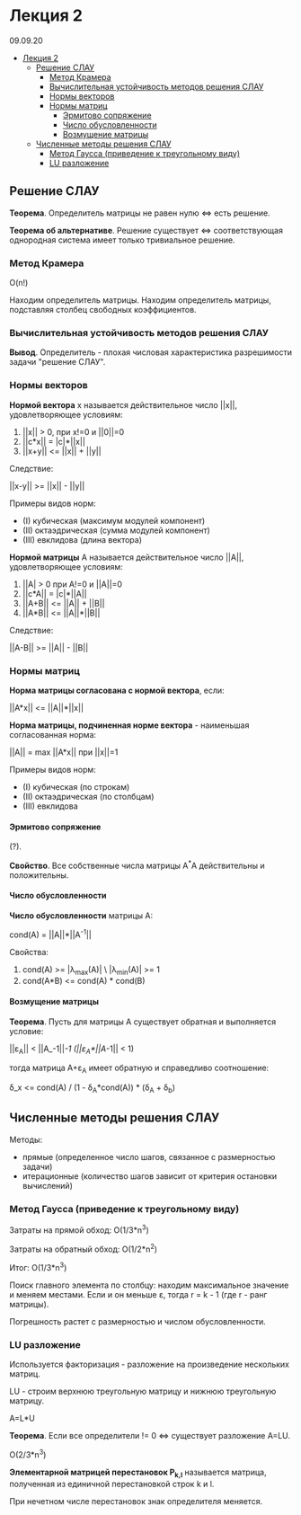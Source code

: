 # Лекция 2

09.09.20

- [Лекция 2](#лекция-2)
  - [Решение СЛАУ](#решение-слау)
    - [Метод Крамера](#метод-крамера)
    - [Вычислительная устойчивость методов решения СЛАУ](#вычислительная-устойчивость-методов-решения-слау)
    - [Нормы векторов](#нормы-векторов)
    - [Нормы матриц](#нормы-матриц)
      - [Эрмитово сопряжение](#эрмитово-сопряжение)
      - [Число обусловленности](#число-обусловленности)
      - [Возмущение матрицы](#возмущение-матрицы)
  - [Численные методы решения СЛАУ](#численные-методы-решения-слау)
    - [Метод Гаусса (приведение к треугольному виду)](#метод-гаусса-приведение-к-треугольному-виду)
    - [LU разложение](#lu-разложение)

## Решение СЛАУ

__Теорема__. Определитель матрицы не равен нулю \<=\> есть решение.

__Теорема об альтернативе__. Решение существует \<=\> соответствующая однородная система имеет только тривиальное решение.

### Метод Крамера

O(n!)

Находим определитель матрицы. Находим определитель матрицы, подставляя столбец свободных коэффициентов.

### Вычислительная устойчивость методов решения СЛАУ

__Вывод__. Определитель - плохая числовая характеристика разрешимости задачи "решение СЛАУ".

### Нормы векторов

__Нормой вектора__ x называется действительное число ||x||, удовлетворяющее условиям:

1. ||x|| \> 0, при x!=0 и ||0||=0
2. ||c\*x|| = |c|\*||x||
3. ||x+y|| \<= ||x|| + ||y||

Следствие:

||x-y|| \>= ||x|| - ||y||

Примеры видов норм:

- (I) кубическая (максимум модулей компонент)
- (II) октаэдрическая (сумма модулей компонент)
- (III) евклидова (длина вектора)

__Нормой матрицы__ A называется действительное число ||A||, удовлетворяющее условиям:

1. ||A| \> 0 при A!=0 и ||A||=0
2. ||c\*A|| = |c|\*||A||
3. ||A+B|| \<= ||A|| + ||B||
4. ||A\*B|| \<= ||A||\*||B||

Следствие:

||A-B|| \>= ||A|| - ||B||

### Нормы матриц

__Норма матрицы согласована с нормой вектора__, если:

||A\*x|| \<= ||A||\*||x||

__Норма матрицы, подчиненная норме вектора__ - наименьшая согласованная норма:

||A|| = max ||A\*x|| при ||x||=1

Примеры видов норм:

- (I) кубическая (по строкам)
- (II) октаэдрическая (по столбцам)
- (III) евклидова

#### Эрмитово сопряжение

(?).

__Свойство__. Все собственные числа матрицы A<sup>\*</sup>A действительны и положительны.

#### Число обусловленности

__Число обусловленности__ матрицы A:

cond(A) = ||A||\*||A<sup>-1</sup>||

Свойства:

1. cond(A) \>= |&lambda;<sub>max</sub>(A)| \ |&lambda;<sub>min</sub>(A)| \>= 1
2. cond(A\*B) \<= cond(A) \* cond(B)

#### Возмущение матрицы

__Теорема__. Пусть для матрицы A существует обратная и выполняется условие:

||&epsilon;<sub>A</sub>|| \< ||A_-1||_-1 (||&epsilon;<sub>A</sub>*||A_-1|| \< 1)

тогда матрица A+&epsilon;<sub>A</sub> имеет обратную и справедливо соотношение:

&delta;_x \<= cond(A) / (1 - &delta;<sub>A</sub>\*cond(A)) * (&delta;<sub>A</sub> + &delta;<sub>b</sub>)

## Численные методы решения СЛАУ

Методы:

- прямые (определенное число шагов, связанное с размерностью задачи)
- итерационные (количество шагов зависит от критерия остановки вычислений)

### Метод Гаусса (приведение к треугольному виду)

Затраты на прямой обход: O(1/3*n<sup>3</sup>)

Затраты на обратный обход: O(1/2*n<sup>2</sup>)

Итог: O(1/3*n<sup>3</sup>)

Поиск главного элемента по столбцу: находим максимальное значение и меняем местами. Если и он меньше &epsilon;, тогда r = k - 1 (где r - ранг матрицы).

Погрешность растет с размерностью и числом обусловленности.

### LU разложение

Используется факторизация - разложение на произведение нескольких матриц.

LU - строим верхнюю треугольную матрицу и нижнюю треугольную матрицу.

A=L\*U

__Теорема__. Если все определители != 0 \<=\> существует разложение A=LU.

O(2/3*n<sup>3</sup>)

__Элементарной матрицей перестановок P<sub>k,l</sub>__ называется матрица, полученная из единичной перестановкой строк k и l.

При нечетном числе перестановок знак определителя меняется.
